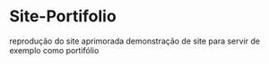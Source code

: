 # Site-Portifolio
 reprodução do site aprimorada
demonstração de site para servir de exemplo como portifólio